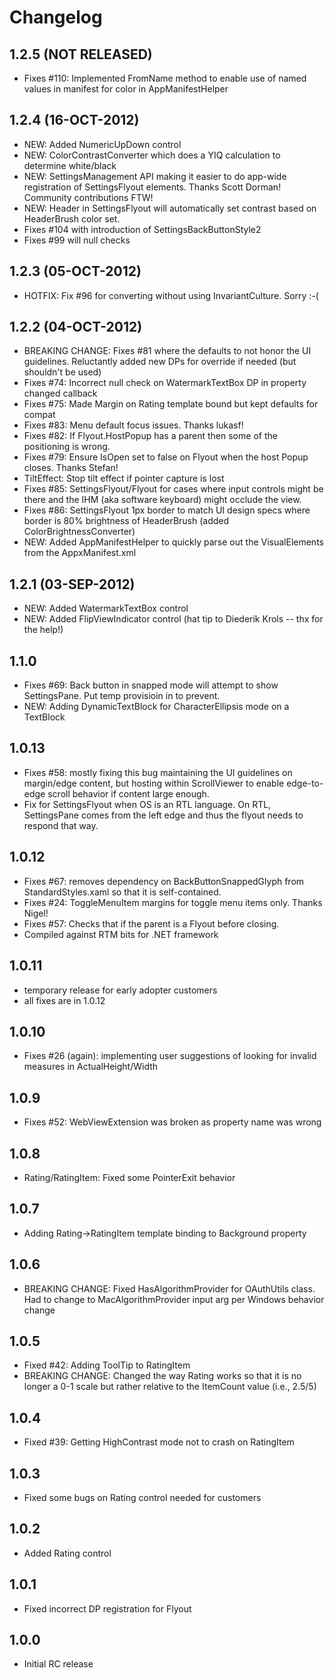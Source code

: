 # Changelog

## 1.2.5 (NOT RELEASED)
* Fixes #110: Implemented FromName method to enable use of named values in manifest for color in AppManifestHelper

## 1.2.4 (16-OCT-2012)
* NEW: Added NumericUpDown control
* NEW: ColorContrastConverter which does a YIQ calculation to determine white/black
* NEW: SettingsManagement API making it easier to do app-wide registration of SettingsFlyout elements.  Thanks Scott Dorman!  Community contributions FTW!
* NEW: Header in SettingsFlyout will automatically set contrast based on HeaderBrush color set.
* Fixes #104 with introduction of SettingsBackButtonStyle2
* Fixes #99 will null checks

## 1.2.3 (05-OCT-2012)
* HOTFIX: Fix #96 for converting without using InvariantCulture.  Sorry :-(

## 1.2.2 (04-OCT-2012)
* BREAKING CHANGE: Fixes #81 where the defaults to not honor the UI guidelines.  Reluctantly added new DPs for override if needed (but shouldn't be used)
* Fixes #74: Incorrect null check on WatermarkTextBox DP in property changed callback
* Fixes #75: Made Margin on Rating template bound but kept defaults for compat
* Fixes #83: Menu default focus issues.  Thanks lukasf!
* Fixes #82: If Flyout.HostPopup has a parent then some of the positioning is wrong.
* Fixes #79: Ensure IsOpen set to false on Flyout when the host Popup closes.  Thanks Stefan!
* TiltEffect: Stop tilt effect if pointer capture is lost
* Fixes #85: SettingsFlyout/Flyout for cases where input controls might be there and the IHM (aka software keyboard) might occlude the view.
* Fixes #86: SettingsFlyout 1px border to match UI design specs where border is 80% brightness of HeaderBrush (added ColorBrightnessConverter)
* NEW: Added AppManifestHelper to quickly parse out the VisualElements from the AppxManifest.xml

## 1.2.1 (03-SEP-2012)
* NEW: Added WatermarkTextBox control
* NEW: Added FlipViewIndicator control (hat tip to Diederik Krols -- thx for the help!)

## 1.1.0
* Fixes #69: Back button in snapped mode will attempt to show SettingsPane.  Put temp provisioin in to prevent.
* NEW: Adding DynamicTextBlock for CharacterEllipsis mode on a TextBlock

## 1.0.13
* Fixes #58: mostly fixing this bug maintaining the UI guidelines on margin/edge content, but hosting within ScrollViewer to enable edge-to-edge scroll behavior if content large enough.
* Fix for SettingsFlyout when OS is an RTL language.  On RTL, SettingsPane comes from the left edge and thus the flyout needs to respond that way.

## 1.0.12
* Fixes #67: removes dependency on BackButtonSnappedGlyph from StandardStyles.xaml so that it is self-contained.
* Fixes #24: ToggleMenuItem margins for toggle menu items only.  Thanks Nigel!
* Fixes #57: Checks that if the parent is a Flyout before closing.
* Compiled against RTM bits for .NET framework

## 1.0.11
* temporary release for early adopter customers
* all fixes are in 1.0.12

## 1.0.10
* Fixes #26 (again): implementing user suggestions of looking for invalid measures in ActualHeight/Width

## 1.0.9
* Fixes #52: WebViewExtension was broken as property name was wrong

## 1.0.8
* Rating/RatingItem: Fixed some PointerExit behavior

## 1.0.7
* Adding Rating->RatingItem template binding to Background property

## 1.0.6
* BREAKING CHANGE: Fixed HasAlgorithmProvider for OAuthUtils class.  Had to change to MacAlgorithmProvider input arg per Windows behavior change

## 1.0.5
* Fixed #42: Adding ToolTip to RatingItem
* BREAKING CHANGE: Changed the way Rating works so that it is no longer a 0-1 scale but rather relative to the ItemCount value (i.e., 2.5/5)

## 1.0.4
* Fixed #39: Getting HighContrast mode not to crash on RatingItem

## 1.0.3
* Fixed some bugs on Rating control needed for customers

## 1.0.2
* Added Rating control

## 1.0.1
* Fixed incorrect DP registration for Flyout

## 1.0.0
* Initial RC release